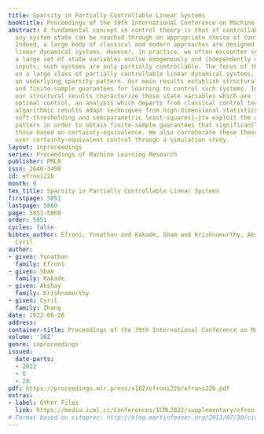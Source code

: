 ```yaml
---
title: Sparsity in Partially Controllable Linear Systems
booktitle: Proceedings of the 39th International Conference on Machine Learning
abstract: A fundamental concept in control theory is that of controllability, where
  any system state can be reached through an appropriate choice of control inputs.
  Indeed, a large body of classical and modern approaches are designed for controllable
  linear dynamical systems. However, in practice, we often encounter systems in which
  a large set of state variables evolve exogenously and independently of the control
  inputs; such systems are only partially controllable. The focus of this work is
  on a large class of partially controllable linear dynamical systems, specified by
  an underlying sparsity pattern. Our main results establish structural conditions
  and finite-sample guarantees for learning to control such systems. In particular,
  our structural results characterize those state variables which are irrelevant for
  optimal control, an analysis which departs from classical control techniques. Our
  algorithmic results adapt techniques from high-dimensional statistics{—}specifically
  soft-thresholding and semiparametric least-squares{—}to exploit the underlying sparsity
  pattern in order to obtain finite-sample guarantees that significantly improve over
  those based on certainty-equivalence. We also corroborate these theoretical improvements
  over certainty-equivalent control through a simulation study.
layout: inproceedings
series: Proceedings of Machine Learning Research
publisher: PMLR
issn: 2640-3498
id: efroni22b
month: 0
tex_title: Sparsity in Partially Controllable Linear Systems
firstpage: 5851
lastpage: 5860
page: 5851-5860
order: 5851
cycles: false
bibtex_author: Efroni, Yonathan and Kakade, Sham and Krishnamurthy, Akshay and Zhang,
  Cyril
author:
- given: Yonathan
  family: Efroni
- given: Sham
  family: Kakade
- given: Akshay
  family: Krishnamurthy
- given: Cyril
  family: Zhang
date: 2022-06-28
address:
container-title: Proceedings of the 39th International Conference on Machine Learning
volume: '162'
genre: inproceedings
issued:
  date-parts:
  - 2022
  - 6
  - 28
pdf: https://proceedings.mlr.press/v162/efroni22b/efroni22b.pdf
extras:
- label: Other Files
  link: https://media.icml.cc/Conferences/ICML2022/supplementary/efroni22b-supp.zip
# Format based on citeproc: http://blog.martinfenner.org/2013/07/30/citeproc-yaml-for-bibliographies/
---
```


